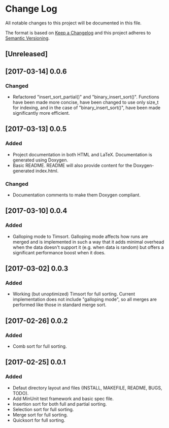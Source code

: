 # Change Log

All notable changes to this project will be documented in this file.

The format is based on [Keep a Changelog]() and this project adheres to
[Semantic Versioning]().

## [Unreleased]

## [2017-03-14] 0.0.6

### Changed

- Refactored "insert_sort_partial()" and "binary_insert_sort()". Functions have
  been made more concise, have been changed to use only size_t for indexing,
  and in the case of "binary_insert_sort()", have been made significantly more
  efficient. 

## [2017-03-13] 0.0.5

### Added

- Project documentation in both HTML and LaTeX. Documentation is generated
  using Doxygen. 
- Basic README. README will also provide content for the Doxygen-generated 
  index.html.

### Changed

- Documentation comments to make them Doxygen compliant.

## [2017-03-10] 0.0.4

### Added

- Galloping mode to Timsort. Galloping mode affects how runs are merged and is 
  implemented in such a way that it adds minimal overhead when the data doesn't
  support it (e.g. when data is random) but offers a significant performance 
  boost when it does.

## [2017-03-02] 0.0.3

### Added

- Working (but unoptimized) Timsort for full sorting. Current implementation
  does not include "galloping mode", so all merges are performed like those in 
  standard merge sort.

## [2017-02-26] 0.0.2

### Added

- Comb sort for full sorting.

## [2017-02-25] 0.0.1

### Added

- Defaut directory layout and files (INSTALL, MAKEFILE, README, BUGS, TODO).
- Add MinUnit test framework and basic spec file.
- Insertion sort for both full and partial sorting.
- Selection sort for full sorting.
- Merge sort for full sorting.
- Quicksort for full sorting.
